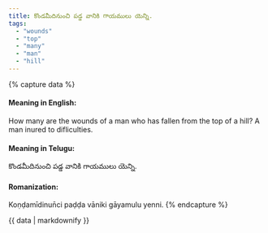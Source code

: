 ```yaml
---
title: కొండమీదినుంచి పడ్డ వానికి గాయములు యెన్ని.
tags:
  - "wounds"
  - "top"
  - "many"
  - "man"
  - "hill"
---
```


{% capture data %}
#### Meaning in English:
How many are the wounds of a man who has fallen from the top of a hill?
A man inured to difliculties.

#### Meaning in Telugu:
కొండమీదినుంచి పడ్డ వానికి గాయములు యెన్ని.

#### Romanization:
Koṇḍamīdinun̄ci paḍḍa vāniki gāyamulu yenni.
{% endcapture %}

{{ data | markdownify }}

